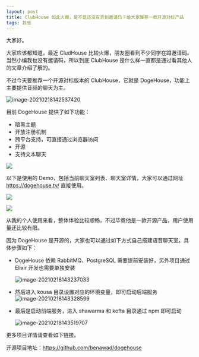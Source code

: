 ```yaml
---
layout: post
title: ClubHouse 如此火爆，是不是还没有弄到邀请码？给大家推荐一款开源对标产品
tags: 其他
---
```


大家好。

大家应该都知道，最近 CludHouse 比较火爆，朋友圈看到不少同学在蹲邀请码。当然小编我也没有邀请码，所以到底 ClubHouse 是什么样一直都是通过看其他人的文章介绍了解的。

不过今天要推荐一个开源对标版本的 ClubHouse，它就是 DogeHouse，功能上主要提供音频的聊天为主。

![image-20210218142537420](https://7465-test-3c9b5e-books-1301492295.tcb.qcloud.la/images/compress_image-20210218142537420.png)



目前 DogeHouse 提供了如下功能：

* 暗黑主题
* 开放注册机制
* 跨平台支持，可直接通过浏览器访问
* 开源
* 支持文本聊天

![](https://7465-test-3c9b5e-books-1301492295.tcb.qcloud.la/images/compress_doghouse.png)



以下是使用的 Demo，包括当前聊天室列表、聊天室详情，大家可以通过网址 https://dogehouse.tv/ 直接使用。

![](https://7465-test-3c9b5e-books-1301492295.tcb.qcloud.la/images/compress_doghouse.chatlist.png)



![](https://7465-test-3c9b5e-books-1301492295.tcb.qcloud.la/images/compress_doghouse.chatdetail.png)



从我的个人使用来看，整体体验比较顺畅，不过毕竟他是一款开源产品，用户使用量还比较有限。

因为 DogeHouse 是开源的，大家也可以通过如下方式自己搭建语音聊天室。具体步骤如下：

* DogeHouse 依赖 RabbitMQ、PostgreSQL 需要提前安装好，另外项目通过 Elixir 开发也需要单独安装

  ![image-20210218143237033](https://7465-test-3c9b5e-books-1301492295.tcb.qcloud.la/images/compress_image-20210218143237033.png)

  

* 然后进入 kousa 目录设置对应的环境变量，即可启动后端服务![image-20210218143328599](https://7465-test-3c9b5e-books-1301492295.tcb.qcloud.la/images/compress_image-20210218143328599.png)

  

* 最后是启动前端服务，进入 shawarma 和 kofta 目录通过 npm 即可启动

  ![image-20210218143519707](https://7465-test-3c9b5e-books-1301492295.tcb.qcloud.la/images/compress_image-20210218143519707.png)

更多项目详情请查看如下链接。

开源项目地址：https://github.com/benawad/dogehouse
